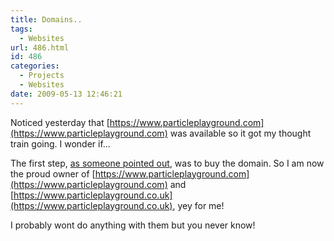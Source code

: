 ```yaml
---
title: Domains..
tags:
  - Websites
url: 486.html
id: 486
categories:
  - Projects
  - Websites
date: 2009-05-13 12:46:21
---
```


Noticed yesterday that [https://www.particleplayground.com](https://www.particleplayground.com) was available so it got my thought train going. I wonder if...

<!-- more -->

The first step, [as someone pointed out](https://www.twitter.com/6t8), was to buy the domain. So I am now the proud owner of [https://www.particleplayground.com](https://www.particleplayground.com) and [https://www.particleplayground.co.uk](https://www.particleplayground.co.uk), yey for me!

I probably wont do anything with them but you never know!
